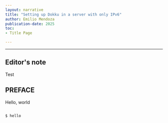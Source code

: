 ```yaml
---
layout: narrative
title: "Setting up Dokku in a server with only IPv6"
author: Emilio Mendoza
publication-date: 2025
toc:
- Title Page

---
```


---

## Editor's note
Test  

## PREFACE

Hello, world

```

$ hello

```